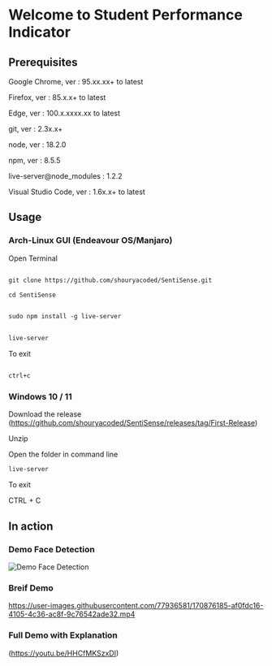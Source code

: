 # Welcome to Student Performance Indicator

 

## Prerequisites



Google Chrome, ver : 95.xx.xx+ to latest 

Firefox, ver : 85.x.x+ to latest

Edge, ver : 100.x.xxxx.xx to latest

git, ver : 2.3x.x+

node, ver : 18.2.0

npm, ver : 8.5.5

live-server@node_modules : 1.2.2

Visual Studio Code, ver : 1.6x.x+ to latest

## Usage

### Arch-Linux GUI (Endeavour OS/Manjaro)

Open Terminal

```markdown

git clone https://github.com/shouryacoded/SentiSense.git

```
```markdown
cd SentiSense
```
```markdown

sudo npm install -g live-server

```

```markdown

live-server

```
To exit 

```markdown

ctrl+c

```

### Windows 10 / 11

Download the release (https://github.com/shouryacoded/SentiSense/releases/tag/First-Release)

Unzip 

Open the folder in command line

```markdown
live-server
```
To exit

CTRL + C



## In action

### Demo Face Detection

![Demo Face Detection](https://github.com/shouryacoded/SentiSense/blob/main/Demo-Detection.png)



### Breif Demo

https://user-images.githubusercontent.com/77936581/170876185-af0fdc16-4105-4c36-ac8f-9c76542ade32.mp4

### Full Demo with Explanation

(https://youtu.be/HHCfMKSzxDI)